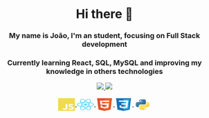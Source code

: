 

<div align="center">
  <h1>Hi there 👋</h1>
  <h3>My name is João, I'm an student, focusing on Full Stack development</h3>
    <h3>Currently learning React, SQL, MySQL and improving my knowledge in others technologies</h3>
<div>

<div align="center">
  <a href="https://github.com/joaomaarinho">
  <img height="180em" src="https://github-readme-stats.vercel.app/api?username=joaomaarinho&show_icons=true&theme=dracula&include_all_commits=true&count_private=true"/>
  <img height="180em" src="https://github-readme-stats.vercel.app/api/top-langs/?username=joaomaarinho&layout=compact&langs_count=7&theme=dracula"/>
</div>
<div style="display: inline_block"><br>
  <img align="center" alt="Js" height="30" width="40" src="https://raw.githubusercontent.com/devicons/devicon/master/icons/javascript/javascript-plain.svg">
  <img align="center" alt="ReactJS" height="30" width="40" src="https://raw.githubusercontent.com/devicons/devicon/master/icons/react/react-original.svg">
  <img align="center" alt="HTML" height="30" width="40" src="https://raw.githubusercontent.com/devicons/devicon/master/icons/html5/html5-original.svg">
  <img align="center" alt="CSS" height="30" width="40" src="https://raw.githubusercontent.com/devicons/devicon/master/icons/css3/css3-original.svg">
  <img align="center" alt="Python" height="30" width="40" src="https://raw.githubusercontent.com/devicons/devicon/master/icons/python/python-original.svg">
</div>
  <!--
  
  <div align="right">
  <a href="https://instagram.com/joaomaarinho" target="_blank"><img src="https://www.flaticon.com/br/icone-premium/instagram_717392?term=instagram&page=1&position=13&page=1&position=13&related_id=717392&origin=search" target="_blank"></a>
 	<a href="https://www.twitch.tv/rafaballerinii" target="_blank"><img src="https://img.shields.io/badge/Twitch-9146FF?style=for-the-badge&logo=twitch&logoColor=white" target="_blank"></a>  
  <a href="https://www.linkedin.com/in/joaomaarinho/" target="_blank"><img src="https://img.shields.io/badge/-LinkedIn-%230077B5?style=for-the-badge&logo=linkedin&logoColor=white" target="_blank"></a> 
    <i class="fab fa-instagram"></i>


- 🔭 Hoje trabalho com suporte de informática, mas me especializando para entrar na área de desenvolvimento Front End
- 🌱 Estou aprendendo React, SQL, MySQL
- 📫 How to reach me: ...
- 😄 Pronouns: Ele / Dele
-->
